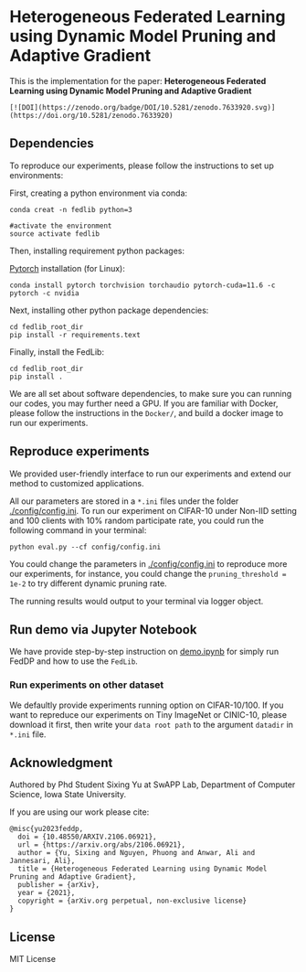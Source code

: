 # Heterogeneous Federated Learning using Dynamic Model Pruning and Adaptive Gradient

This is the implementation for the paper: **Heterogeneous Federated Learning using Dynamic Model Pruning and Adaptive Gradient**


```
[![DOI](https://zenodo.org/badge/DOI/10.5281/zenodo.7633920.svg)](https://doi.org/10.5281/zenodo.7633920)
```


## Dependencies

To reproduce our experiments, please follow the instructions to set up environments:

First, creating a python environment via conda:

```
conda creat -n fedlib python=3

#activate the environment
source activate fedlib
```

Then, installing requirement python packages:

[Pytorch](https://pytorch.org/get-started/locally/) installation (for Linux):

```
conda install pytorch torchvision torchaudio pytorch-cuda=11.6 -c pytorch -c nvidia
```

Next, installing other python package dependencies:

```
cd fedlib_root_dir
pip install -r requirements.text 
```

Finally, install the FedLib:

```
cd fedlib_root_dir
pip install .  
```

We are all set about software dependencies, to make sure you can running our codes, you may further need a GPU.
If you are familiar with Docker, please follow the instructions in the `Docker/`, and build a docker image to run our experiments.

## Reproduce experiments

We provided user-friendly interface to run our experiments and extend our method to customized applications.

All our parameters are stored in a `*.ini` files under the folder [./config/config.ini](config/config.ini).
To run our experiment on CIFAR-10 under Non-IID setting and 100 clients with 10% random participate rate, you could run the following command in your terminal:

```
python eval.py --cf config/config.ini
```

You could change the parameters in [./config/config.ini](config/config.ini) to reproduce more our experiments, for instance, you could change the `pruning_threshold = 1e-2` to try different dynamic pruning rate.

The running results would output to your terminal via logger object.

## Run demo via Jupyter Notebook

We have provide step-by-step instruction on [demo.ipynb](demo.ipynb) for simply run FedDP and how to use the `FedLib`.

### Run experiments on other dataset

We defaultly provide experiments running option on CIFAR-10/100. If you want to repreduce our experiments on Tiny ImageNet or CINIC-10, please download it first, then write your `data root path` to the argument `datadir` in `*.ini` file.

## Acknowledgment

Authored by Phd Student Sixing Yu at SwAPP Lab, Department of Computer Science, Iowa State University.

If you are using our work please cite:

```
@misc{yu2023feddp,
  doi = {10.48550/ARXIV.2106.06921},
  url = {https://arxiv.org/abs/2106.06921},
  author = {Yu, Sixing and Nguyen, Phuong and Anwar, Ali and Jannesari, Ali},  
  title = {Heterogeneous Federated Learning using Dynamic Model Pruning and Adaptive Gradient},
  publisher = {arXiv},
  year = {2021},
  copyright = {arXiv.org perpetual, non-exclusive license}
}
```

## License

MIT License
